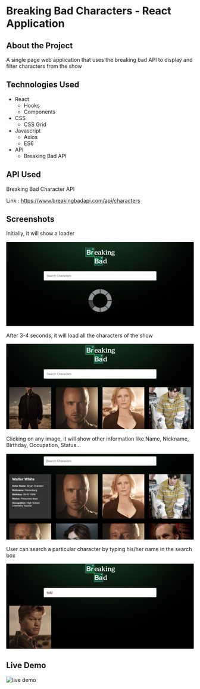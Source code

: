 # Breaking Bad Characters - React Application   

## About the Project
A single page web application that uses the breaking bad API to display and filter characters from the show

## Technologies Used

- React
  - Hooks
  - Components
- CSS
  - CSS Grid
- Javascript
  - Axios
  - ES6
- API
  - Breaking Bad API


## API Used
Breaking Bad Character API

Link : https://www.breakingbadapi.com/api/characters


## Screenshots

<p>Initially, it will show a loader</p>

![demo1](./Screenshots/ss3.png)

<p>After 3-4 seconds, it will load all the characters of the show</p>

![demo2](./Screenshots/ss1.png)

<p>Clicking on any image, it will show other information like Name, Nickname, Birthday, Occupation, Status...</p>

![demo3](./Screenshots/ss2.png)

<p>User can search a particular character by typing his/her name in the search box</p>

![demo4](./Screenshots/ss4.png)

## Live Demo

![live demo](./Screenshots/demo.gif)
